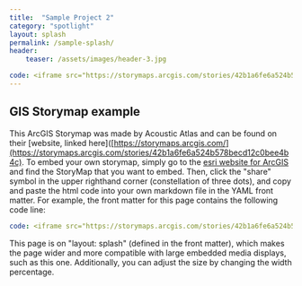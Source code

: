 ```yaml
---
title:  "Sample Project 2"
category: "spotlight"
layout: splash
permalink: /sample-splash/
header:
    teaser: /assets/images/header-3.jpg

code: <iframe src="https://storymaps.arcgis.com/stories/42b1a6fe6a524b578becd12c0bee4b4c" width="100%" height="500px" frameborder="0" allowfullscreen allow="geolocation"></iframe>
---
```


## GIS Storymap example

This ArcGIS Storymap was made by Acoustic Atlas and can be found on their [website, linked here]([https://storymaps.arcgis.com/](https://storymaps.arcgis.com/stories/42b1a6fe6a524b578becd12c0bee4b4c). To embed your own storymap, simply go to the [esri website for ArcGIS](https://storymaps.arcgis.com/) and find the StoryMap that you want to embed. Then, click the "share" symbol in the upper righthand corner (constellation of three dots), and copy and paste the html code into your own markdown file in the YAML front matter. For example, the front matter for this page contains the following code line: 

```yaml
code: <iframe src="https://storymaps.arcgis.com/stories/42b1a6fe6a524b578becd12c0bee4b4c" width="100%" height="500px" frameborder="0" allowfullscreen allow="geolocation"></iframe>
```

This page is on "layout: splash" (defined in the front matter), which makes the page wider and more compatible with large embedded media displays, such as this one. Additionally, you can adjust the size by changing the width percentage.

    

  
